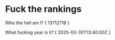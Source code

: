 # Fuck the rankings

Who the hell am I?
{ 13712718 }

What fucking year is it?
[ 2025-03-30T13:40:00Z ]

